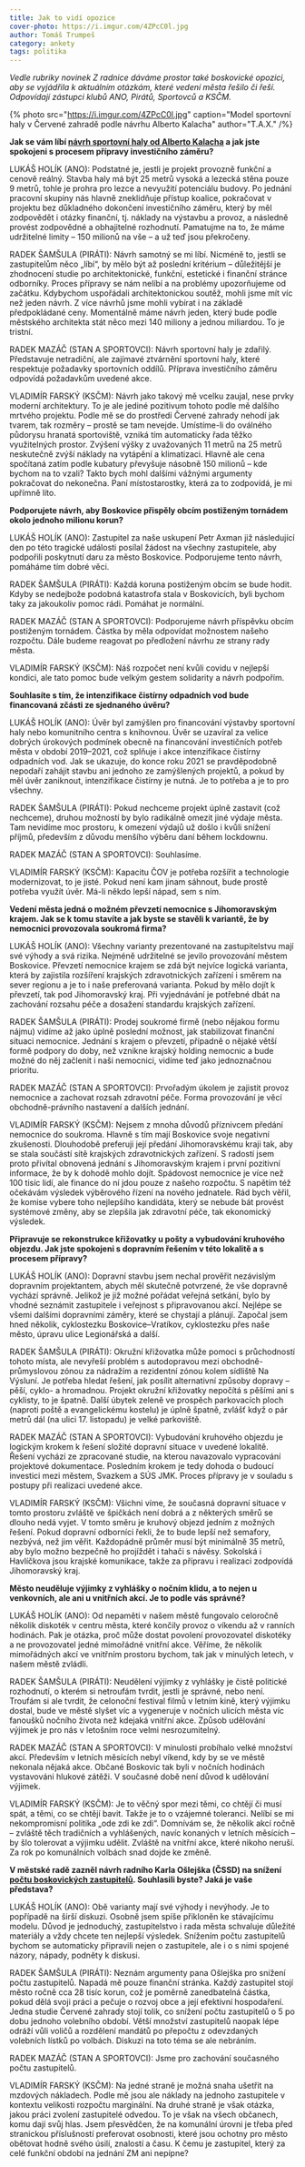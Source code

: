 ```yaml
---
title: Jak to vidí opozice
cover-photo: https://i.imgur.com/4ZPcC0l.jpg
author: Tomáš Trumpeš
category: ankety
tags: politika
---
```


*Vedle rubriky novinek Z radnice dáváme prostor také boskovické opozici, aby se vyjádřila k aktuálním otázkám, které vedení města řešilo či řeší. Odpovídají zástupci klubů ANO, Pirátů, Sportovců a KSČM.*

{% photo src="https://i.imgur.com/4ZPcC0l.jpg" caption="Model sportovní haly v Červené zahradě podle návrhu Alberto Kalacha" author="T.A.X." /%}

**Jak se vám líbí [návrh sportovní haly od Alberto Kalacha](https://ohlasy.info/clanky/2021/07/predstaveni-haly.html) a jak jste spokojeni s procesem přípravy investičního záměru?**

LUKÁŠ HOLÍK (ANO): Podstatné je, jestli je projekt provozně funkční a cenově reálný. Stavba haly má být 25 metrů vysoká a lezecká stěna pouze 9 metrů, tohle je prohra pro lezce a nevyužití potenciálu budovy. Po jednání pracovní skupiny nás hlavně zneklidňuje přístup koalice, pokračovat v projektu bez důkladného dokončení investičního záměru, který by měl zodpovědět i otázky finanční, tj. náklady na výstavbu a provoz, a následně provést zodpovědné a obhajitelné rozhodnutí. Pamatujme na to, že máme udržitelné limity – 150 milionů na vše – a už teď jsou překročeny.

RADEK ŠAMŠULA (PIRÁTI):  Návrh samotný se mi líbí. Nicméně to, jestli se zastupitelům něco „líbí“, by mělo být až poslední kritérium – důležitější je zhodnocení studie po architektonické, funkční, estetické i finanční stránce odborníky. Proces přípravy se nám nelíbí a na problémy upozorňujeme od začátku. Kdybychom uspořádali architektonickou soutěž, mohli jsme mít víc než jeden návrh. Z více návrhů jsme mohli vybírat i na základě předpokládané ceny. Momentálně máme návrh jeden, který bude podle městského architekta stát něco mezi 140 miliony a jednou miliardou. To je tristní.

RADEK MAZÁČ (STAN A SPORTOVCI): Návrh sportovní haly je zdařilý. Představuje netradiční, ale zajímavé ztvárnění sportovní haly, které respektuje požadavky sportovních oddílů. Příprava investičního záměru odpovídá požadavkům uvedené akce.

VLADIMÍR FARSKÝ (KSČM): Návrh jako takový mě vcelku zaujal, nese prvky moderní architektury. To je ale jediné pozitivum tohoto podle mě dalšího mrtvého projektu. Podle mě se do prostředí Červené zahrady nehodí jak tvarem, tak rozměry – prostě se tam nevejde. Umístíme-li do oválného půdorysu hranatá sportoviště, vzniká tím automaticky řada těžko využitelných prostor. Zvýšení výšky z uvažovaných 11 metrů na 25 metrů neskutečně zvýší náklady na vytápění a klimatizaci. Hlavně ale cena spočítaná zatím podle kubatury převyšuje násobně 150 milionů – kde bychom na to vzali? Takto bych mohl dalšími vážnými argumenty pokračovat do nekonečna. Paní místostarostky, která za to zodpovídá, je mi upřímně líto.

**Podporujete návrh, aby Boskovice přispěly obcím postiženým tornádem okolo jednoho milionu korun?**

LUKÁŠ HOLÍK (ANO): Zastupitel za naše uskupení Petr Axman již následující den po této tragické události posílal žádost na všechny zastupitele, aby podpořili poskytnutí daru za město Boskovice. Podporujeme tento návrh, pomáháme tím dobré věci.

RADEK ŠAMŠULA (PIRÁTI): Každá koruna postiženým obcím se bude hodit. Kdyby se nedejbože podobná katastrofa stala v Boskovicích, byli bychom taky za jakoukoliv pomoc rádi. Pomáhat je normální.

RADEK MAZÁČ (STAN A SPORTOVCI): Podporujeme návrh příspěvku obcím postiženým tornádem. Částka by měla odpovídat možnostem našeho rozpočtu. Dále budeme reagovat po předložení návrhu ze strany rady města.

VLADIMÍR FARSKÝ (KSČM): Náš rozpočet není kvůli covidu v nejlepší kondici, ale tato pomoc bude velkým gestem solidarity a návrh podpořím.

**Souhlasíte s tím, že intenzifikace čistírny odpadních vod bude financovaná zčásti ze sjednaného úvěru?**

LUKÁŠ HOLÍK (ANO): Úvěr byl zamýšlen pro financování výstavby sportovní haly nebo komunitního centra s knihovnou. Úvěr se uzavíral za velice dobrých úrokových podmínek obecně na financování investičních potřeb města v období 2019–2021, což splňuje i akce intenzifikace čistírny odpadních vod. Jak se ukazuje, do konce roku 2021 se pravděpodobně nepodaří zahájit stavbu ani jednoho ze zamýšlených projektů, a pokud by měl úvěr zaniknout, intenzifikace čistírny je nutná. Je to potřeba a je to pro všechny.

RADEK ŠAMŠULA (PIRÁTI): Pokud nechceme projekt úplně zastavit (což nechceme), druhou možností by bylo radikálně omezit jiné výdaje města. Tam nevidíme moc prostoru, k omezení výdajů už došlo i kvůli snížení příjmů, především z důvodu menšího výběru daní během lockdownu.

RADEK MAZÁČ (STAN A SPORTOVCI): Souhlasíme.

VLADIMÍR FARSKÝ (KSČM): Kapacitu ČOV je potřeba rozšířit a technologie modernizovat, to je jisté. Pokud není kam jinam sáhnout, bude prostě potřeba využít úvěr. Má-li někdo lepší nápad, sem s ním.

**Vedení města jedná o možném převzetí nemocnice s Jihomoravským krajem. Jak se k tomu stavíte a jak byste se stavěli k variantě, že by nemocnici provozovala soukromá firma?**

LUKÁŠ HOLÍK (ANO): Všechny varianty prezentované na zastupitelstvu mají své výhody a svá rizika. Nejméně udržitelné se jevilo provozování městem Boskovice. Převzetí nemocnice krajem se zdá být nejvíce logická varianta, která by zajistila rozšíření krajských zdravotnických zařízení i směrem na sever regionu a je to i naše preferovaná varianta. Pokud by mělo dojít k převzetí, tak pod Jihomoravský kraj. Při vyjednávání je potřebné dbát na zachování rozsahu péče a dosažení standardu krajských zařízení.

RADEK ŠAMŠULA (PIRÁTI): Prodej soukromé firmě (nebo nějakou formu nájmu) vidíme až jako úplně poslední možnost, jak stabilizovat finanční situaci nemocnice. Jednání s krajem o převzetí, případně o nějaké větší formě podpory do doby, než vznikne krajský holding nemocnic a bude možné do něj začlenit i naši nemocnici, vidíme teď jako jednoznačnou prioritu.

RADEK MAZÁČ (STAN A SPORTOVCI): Prvořadým úkolem je zajistit provoz nemocnice a zachovat rozsah zdravotní péče. Forma provozování je věcí obchodně-právního nastavení a dalších jednání.

VLADIMÍR FARSKÝ (KSČM): Nejsem z mnoha důvodů příznivcem předání nemocnice do soukroma. Hlavně s tím mají Boskovice svoje negativní zkušenosti. Dlouhodobě preferuji její předání Jihomoravskému kraji tak, aby se stala součástí sítě krajských zdravotnických zařízení. S radostí jsem proto přivítal obnovená jednání s Jihomoravským krajem i první pozitivní informace, že by k dohodě mohlo dojít. Spádovost nemocnice je více než 100 tisíc lidí, ale finance do ní jdou pouze z našeho rozpočtu. S napětím též očekávám výsledek výběrového řízení na nového jednatele. Rád bych věřil, že komise vybere toho nejlepšího kandidáta, který se nebude bát provést systémové změny, aby se zlepšila jak zdravotní péče, tak ekonomický výsledek.

**Připravuje se rekonstrukce křižovatky u pošty a vybudování kruhového objezdu. Jak jste spokojeni s dopravním řešením v této lokalitě a s procesem přípravy?**

LUKÁŠ HOLÍK (ANO): Dopravní stavbu jsem nechal prověřit nezávislým dopravním projektantem, abych měl skutečně potvrzené, že vše dopravně vychází správně. Jelikož je již možné pořádat veřejná setkání, bylo by vhodné seznámit zastupitele i veřejnost s připravovanou akcí. Nejlépe se všemi dalšími dopravními záměry, které se chystají a plánují. Započal jsem hned několik, cyklostezku Boskovice–Vratíkov, cyklostezku přes naše město, úpravu ulice Legionářská a další.

RADEK ŠAMŠULA (PIRÁTI): Okružní křižovatka může pomoci s průchodností tohoto místa, ale nevyřeší problém s autodopravou mezi obchodně-průmyslovou zónou za nádražím a rezidentní zónou kolem sídliště Na Výsluní. Je potřeba hledat řešení, jak posílit alternativní způsoby dopravy – pěší, cyklo- a hromadnou. Projekt okružní křižovatky nepočítá s pěšími ani s cyklisty, to je špatně. Další úbytek zeleně ve prospěch parkovacích ploch (naproti poště a evangelickému kostelu) je úplně špatně, zvlášť když o pár metrů dál (na ulici 17. listopadu) je velké parkoviště.

RADEK MAZÁČ (STAN A SPORTOVCI): Vybudování kruhového objezdu je logickým krokem k řešení složité dopravní situace v uvedené lokalitě. Řešení vychází ze zpracované studie, na kterou navazovalo vypracování projektové dokumentace. Posledním krokem je tedy dohoda o budoucí investici mezi městem, Svazkem a SÚS JMK. Proces přípravy je v souladu s postupy při realizaci uvedené akce.

VLADIMÍR FARSKÝ (KSČM): Všichni víme, že současná dopravní situace v tomto prostoru zvláště ve špičkách není dobrá a z některých směrů se dlouho nedá vyjet. V tomto směru je kruhový objezd jedním z možných řešení. Pokud dopravní odborníci řekli, že to bude lepší než semafory, nezbývá, než jim věřit. Každopádně průměr musí být minimálně 35 metrů, aby bylo možno bezpečně ho projíždět i tahači s návěsy. Sokolská i Havlíčkova jsou krajské komunikace, takže za přípravu i realizaci zodpovídá Jihomoravský kraj.

**Město neuděluje výjimky z vyhlášky o nočním klidu, a to nejen u venkovních, ale ani u vnitřních akcí. Je to podle vás správné?**

LUKÁŠ HOLÍK (ANO): Od nepaměti v našem městě fungovalo celoročně několik diskoték v centru města, které končily provoz o víkendu až v ranních hodinách. Pak je otázka, proč může dostat povolení provozovatel diskotéky a ne provozovatel jedné mimořádné vnitřní akce. Věříme, že několik mimořádných akcí ve vnitřním prostoru bychom, tak jak v minulých letech, v našem městě zvládli.

RADEK ŠAMŠULA (PIRÁTI): Neudělení výjimky z vyhlášky je čistě politické rozhodnutí, o kterém si netroufám tvrdit, jestli je správné, nebo není. Troufám si ale tvrdit, že celonoční festival filmů v letním kině, který výjimku dostal, bude ve městě slyšet víc a vygeneruje v nočních ulicích města víc fanoušků nočního života než kdejaká vnitřní akce. Způsob udělování výjimek je pro nás v letošním roce velmi nesrozumitelný.

RADEK MAZÁČ (STAN A SPORTOVCI): V minulosti probíhalo velké množství akcí. Především v letních měsících nebyl víkend, kdy by se ve městě nekonala nějaká akce. Občané Boskovic tak byli v nočních hodinách vystavováni hlukové zátěži. V současné době není důvod k udělování výjimek.

VLADIMÍR FARSKÝ (KSČM): Je to věčný spor mezi těmi, co chtějí či musí spát, a těmi, co se chtějí bavit. Takže je to o vzájemné toleranci. Nelíbí se mi nekompromisní politika „ode zdi ke zdi“. Domnívám se, že několik akcí ročně – zvláště těch tradičních a vyhlášených, navíc konaných v letních měsících – by šlo tolerovat a výjimku udělit. Zvláště na vnitřní akce, které nikoho neruší. Za rok po komunálních volbách snad dojde ke změně.

**V městské radě zazněl návrh radního Karla Ošlejška (ČSSD) na snížení [počtu boskovických zastupitelů](https://ohlasy.info/clanky/2018/11/pocet-zastupitelu.html). Souhlasili byste? Jaká je vaše představa?**

LUKÁŠ HOLÍK (ANO): Obě varianty mají své výhody i nevýhody. Je to popřípadě na širší diskuzi. Osobně jsem spíše přikloněn ke stávajícímu modelu. Důvod je jednoduchý, zastupitelstvo i rada města schvaluje důležité materiály a vždy chcete ten nejlepší výsledek. Snížením počtu zastupitelů bychom se automaticky připravili nejen o zastupitele, ale i o s nimi spojené názory, nápady, podněty k diskusi.

RADEK ŠAMŠULA (PIRÁTI): Neznám argumenty pana Ošlejška pro snížení počtu zastupitelů. Napadá mě pouze finanční stránka. Každý zastupitel stojí město ročně cca 28 tisíc korun, což je poměrně zanedbatelná částka, pokud dělá svoji práci a pečuje o rozvoj obce a její efektivní hospodaření. Jedna studie Červené zahrady stojí tolik, co snížení počtu zastupitelů o 5 po dobu jednoho volebního období. Větší množství zastupitelů naopak lépe odráží vůli voličů a rozdělení mandátů po přepočtu z odevzdaných volebních lístků po volbách. Diskuzi na toto téma se ale nebráním.

RADEK MAZÁČ (STAN A SPORTOVCI): Jsme pro zachování současného počtu zastupitelů.

VLADIMÍR FARSKÝ (KSČM): Na jedné straně je možná snaha ušetřit na mzdových nákladech. Podle mě jsou ale náklady na jednoho zastupitele v kontextu velikosti rozpočtu marginální. Na druhé straně je však otázka, jakou práci zvolení zastupitelé odvedou. To je však na všech občanech, komu dají svůj hlas. Jsem přesvědčen, že na komunální úrovni je třeba před stranickou příslušností preferovat osobnosti, které jsou ochotny pro město obětovat hodně svého úsilí, znalostí a času. K čemu je zastupitel, který za celé funkční období na jednání ZM ani nepípne?
